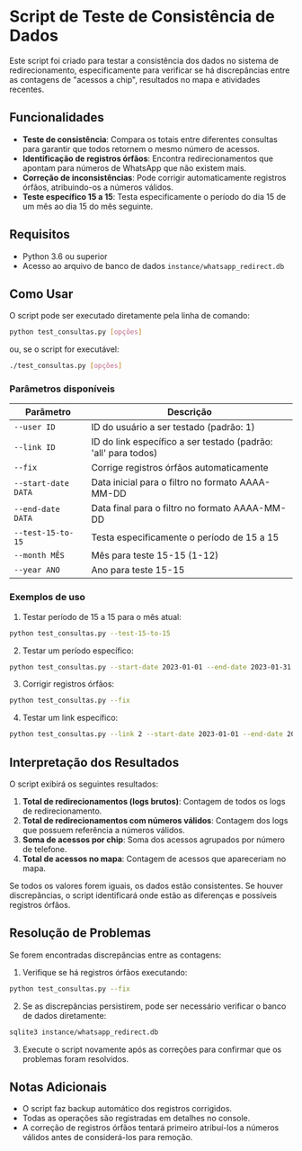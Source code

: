 # Script de Teste de Consistência de Dados

Este script foi criado para testar a consistência dos dados no sistema de redirecionamento, especificamente para verificar se há discrepâncias entre as contagens de "acessos a chip", resultados no mapa e atividades recentes.

## Funcionalidades

- **Teste de consistência**: Compara os totais entre diferentes consultas para garantir que todos retornem o mesmo número de acessos.
- **Identificação de registros órfãos**: Encontra redirecionamentos que apontam para números de WhatsApp que não existem mais.
- **Correção de inconsistências**: Pode corrigir automaticamente registros órfãos, atribuindo-os a números válidos.
- **Teste específico 15 a 15**: Testa especificamente o período do dia 15 de um mês ao dia 15 do mês seguinte.

## Requisitos

- Python 3.6 ou superior
- Acesso ao arquivo de banco de dados `instance/whatsapp_redirect.db`

## Como Usar

O script pode ser executado diretamente pela linha de comando:

```bash
python test_consultas.py [opções]
```

ou, se o script for executável:

```bash
./test_consultas.py [opções]
```

### Parâmetros disponíveis

| Parâmetro | Descrição |
|-----------|-----------|
| `--user ID` | ID do usuário a ser testado (padrão: 1) |
| `--link ID` | ID do link específico a ser testado (padrão: 'all' para todos) |
| `--fix` | Corrige registros órfãos automaticamente |
| `--start-date DATA` | Data inicial para o filtro no formato AAAA-MM-DD |
| `--end-date DATA` | Data final para o filtro no formato AAAA-MM-DD |
| `--test-15-to-15` | Testa especificamente o período de 15 a 15 |
| `--month MÊS` | Mês para teste 15-15 (1-12) |
| `--year ANO` | Ano para teste 15-15 |

### Exemplos de uso

1. Testar período de 15 a 15 para o mês atual:
```bash
python test_consultas.py --test-15-to-15
```

2. Testar um período específico:
```bash
python test_consultas.py --start-date 2023-01-01 --end-date 2023-01-31
```

3. Corrigir registros órfãos:
```bash
python test_consultas.py --fix
```

4. Testar um link específico:
```bash
python test_consultas.py --link 2 --start-date 2023-01-01 --end-date 2023-01-31
```

## Interpretação dos Resultados

O script exibirá os seguintes resultados:

1. **Total de redirecionamentos (logs brutos)**: Contagem de todos os logs de redirecionamento.
2. **Total de redirecionamentos com números válidos**: Contagem dos logs que possuem referência a números válidos.
3. **Soma de acessos por chip**: Soma dos acessos agrupados por número de telefone.
4. **Total de acessos no mapa**: Contagem de acessos que apareceriam no mapa.

Se todos os valores forem iguais, os dados estão consistentes. Se houver discrepâncias, o script identificará onde estão as diferenças e possíveis registros órfãos.

## Resolução de Problemas

Se forem encontradas discrepâncias entre as contagens:

1. Verifique se há registros órfãos executando:
```bash
python test_consultas.py --fix
```

2. Se as discrepâncias persistirem, pode ser necessário verificar o banco de dados diretamente:
```bash
sqlite3 instance/whatsapp_redirect.db
```

3. Execute o script novamente após as correções para confirmar que os problemas foram resolvidos.

## Notas Adicionais

- O script faz backup automático dos registros corrigidos.
- Todas as operações são registradas em detalhes no console.
- A correção de registros órfãos tentará primeiro atribuí-los a números válidos antes de considerá-los para remoção. 